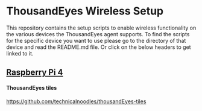 # ThousandEyes Wireless Setup

This repository contains the setup scripts to enable wireless functionality on the various devices the ThousandEyes agent supports. To find the scripts for the specific device you want to use please go to the directory of that device and read the README.md file. Or click on the below headers to get linked to it. 

## [Raspberry Pi 4](raspberry-pi-4/README.md)



#### ThousandEyes tiles
https://github.com/technicalnoodles/thousandEyes-tiles

